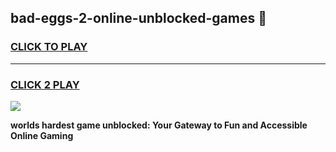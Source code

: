 
## bad-eggs-2-online-unblocked-games 👋
<h3>
<a href="https://premium.freeplayer.one?title=bad-eggs-2-online-unblocked-games&ref=14F">CLICK TO PLAY</a></h3>
<hr>

<h3>
<a href="https://premium.freeplayer.one?title=bad-eggs-2-online-unblocked-games&ref=14F">CLICK 2 PLAY</a>
  
</h3>

<a href="https://premium.freeplayer.one?title=bad-eggs-2-online-unblocked-games&ref=12F/"><img src="https://clearcache.store/games.png"></a>


**worlds hardest game unblocked: Your Gateway to Fun and Accessible Online Gaming**
